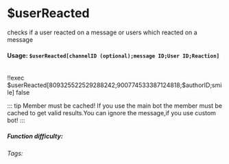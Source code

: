 # $userReacted
checks if a user reacted on a message or users which reacted on a message

#### Usage: `$userReacted[channelID (optional);message ID;User ID;Reaction]`

<br/>
<discord-messages>
	<discord-message :bot="false" role-color="#ffcc9a" author="Member">
		!!exec $userReacted[809325522529288242;900774533387124818;$authorID;smile]
	</discord-message>
	<discord-message :bot="true" role-color="#0099ff" author="Custom Command" avatar="https://media.discordapp.net/avatars/725721249652670555/781224f90c3b841ba5b40678e032f74a.webp">
		 false
	</discord-message>
</discord-messages>

::: tip Member must be cached!
If you use the main bot the member must be cached to get valid results.You can ignore the message,if you use custom bot!
:::

##### Function difficulty: <Badge type="tip" text="Easy" vertical="middle" /> 
###### Tags: <Badge type="tip" text="color" vertical="middle" /> 
